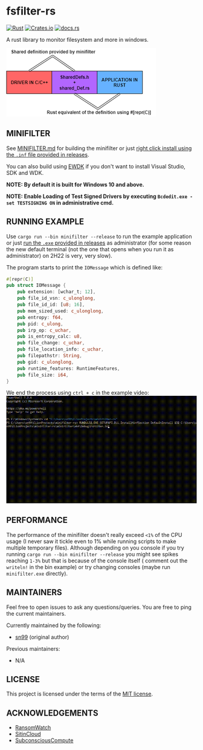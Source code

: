 # fsfilter-rs

[![Rust](https://github.com/SubconsciousCompute/fsfilter-rs/actions/workflows/rust.yml/badge.svg)](https://github.com/SubconsciousCompute/fsfilter-rs/actions/workflows/rust.yml)
[![Crates.io](https://img.shields.io/crates/v/fsfilter-rs?style=flat-square)](https://crates.io/crates/fsfilter-rs)
[![docs.rs](https://img.shields.io/docsrs/fsfilter-rs?style=flat-square)](https://docs.rs/fsfilter-rs/latest/fsfilter_rs/)

A rust library to monitor filesystem and more in windows.

![shared_def](readme_resources/shared_def.png)

## MINIFILTER

See [MINIFILTER.md](MINIFILTER.md) for building the minifilter or just [right click install using the `.inf` file
provided in releases](https://github.com/SubconsciousCompute/fsfilter-rs/releases/latest/download/snFilter.zip).

You can also build using [EWDK](EWDKbuild.md) if you don't want to install Visual Studio, SDK and WDK.

**NOTE: By default it is built for Windows 10 and above.**

**NOTE: Enable Loading of Test Signed Drivers by executing `Bcdedit.exe -set TESTSIGNING ON` in administrative cmd.**

## RUNNING EXAMPLE

Use `cargo run --bin minifilter --release` to run the example application or just [run the `.exe` provided in
releases](https://github.com/SubconsciousCompute/fsfilter-rs/releases/latest/download/minifilter.exe) as administrator (for 
some reason the new default terminal (not the one that opens when you run it as administrator) on 2H22 is very, very slow).

The program starts to print the `IOMessage` which is defined like:

```rust
#[repr(C)]
pub struct IOMessage {
    pub extension: [wchar_t; 12],
    pub file_id_vsn: c_ulonglong,
    pub file_id_id: [u8; 16],
    pub mem_sized_used: c_ulonglong,
    pub entropy: f64,
    pub pid: c_ulong,
    pub irp_op: c_uchar,
    pub is_entropy_calc: u8,
    pub file_change: c_uchar,
    pub file_location_info: c_uchar,
    pub filepathstr: String,
    pub gid: c_ulonglong,
    pub runtime_features: RuntimeFeatures,
    pub file_size: i64,
}
```

We end the process using `ctrl + c` in the example video:
![video](readme_resources/example.gif)

## PERFORMANCE

The performance of the minifilter doesn't really exceed `<1%` of the CPU usage (I never saw it tickle even to 1% while
running scripts to make multiple temporary files). Although depending on you console if you try running
`cargo run --bin minifilter --release` you might see spikes reaching `1-3%` but that is because of the console itself (
comment out the `writeln!` in the bin example) or try changing consoles (maybe run `minifilter.exe` directly).

## MAINTAINERS

Feel free to open issues to ask any questions/queries. You are free to ping the current maintainers.

Currently maintained by the following:
- [sn99](https://github.com/sn99) (original author)

Previous maintainers:
- N/A

## LICENSE

This project is licensed under the terms of the [MIT license](LICENSE.md).

## ACKNOWLEDGEMENTS

- [RansomWatch](https://github.com/RafWu/RansomWatch)
- [SitinCloud](https://github.com/SitinCloud)
- [SubconsciousCompute](https://github.com/SubconsciousCompute)

